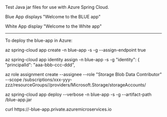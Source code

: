 
Test Java jar files for use with Azure Spring Cloud.

Blue App displays "Welcome to the BLUE app"

White App display "Welcome to the White app"

---
To deploy the blue-app in Azure:

az spring-cloud app create -n blue-app -s <spring-cloud-service> -g <spring-cloud-service-rg> --assign-endpoint true

az spring-cloud app identity assign -n blue-app -s <spring-cloud-service> -g <spring-cloud-service-rg>
  "identity": {
    "principalId": "aaa-bbb-ccc-ddd",

az role assignment create --assignee <principalId> --role "Storage Blob Data Contributor" --scope /subscriptions/xxx-yyy-zzz/resourceGroups/<storage-rg>/providers/Microsoft.Storage/storageAccounts/<storage-account>

az spring-cloud app deploy --verbose -n blue-app -s <spring-cloud-service> -g <spring-cloud-service-rg> --artifact-path <path>/blue-app.jar

curl https://<spring-cloud-service>-blue-app.private.azuremicroservices.io
